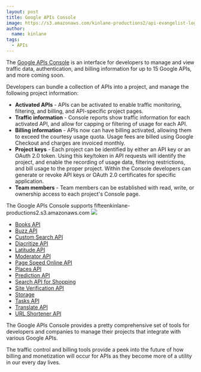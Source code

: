```yaml
---
layout: post
title: Google APIs Console
image: https://s3.amazonaws.com/kinlane-productions2/api-evangelist-logos/api-evangelist-butterfly-vertical.png
author:
  name: kinlane
tags:
  - APIs
---
```

The [Google APIs Console](https://code.google.com/apis/console/#project:111046942866 "Google APIs Console") is an interface for developers to manage and view traffic data, authentication, and billing information for up to 15 Google APIs, and more coming soon.

Developers can bundle a collection of APIs into a project, and manage the following project information:

*   **Activated APIs** - APIs can be activated to enable traffic monitoring, filtering, and billing, and API-specific project pages.
*   **Traffic information** \- Console reports show traffic information for each activated API, and allow for capping or filtering of usage for each API.
*   **Billing information** \- APIs now can have billing activated, allowing them to exceed the courtesy usage quota. Usage fees are billed using Google Checkout and charges are invoiced monthly.
*   **Project keys** - Each project can be identified by either an API key or an OAuth 2.0 token. Using this key/token in API requests will identify the project, and enable the recording of usage data, filtering restrictions, and bill usage to the proper project. Within the Console developers can generate or revoke API keys or OAuth 2.0 certificates for specific application.
*   **Team members** \- Team members can be established with read, write, or ownership access to each project's Console page.

The Google APIs Console supports fifteenkinlane-productions2.s3.amazonaws.com ![](http://kinlane-productions.s3.amazonaws.com/google/Google-APIs-Console-1.png)

*   [Books API](http://code.google.com/apis/books/ "Google Books API")
*   [Buzz API](http://code.google.com/apis/buzz/ "Buzz API")
*   [Custom Search API](http://code.google.com/apis/customsearch/ "Custom Search API")
*   [Diacritize API](http://code.google.com/apis/language/diacritize/overview.html "Diacritize API")
*   [Latitude API](http://code.google.com/apis/latitude/ "Latitude API")
*   [Moderator API](http://code.google.com/apis/moderator/ "Moderator API")
*   [Page Speed Online API](http://code.google.com/apis/pagespeedonline/ "Page Speed Online API")
*   [Places API](http://code.google.com/apis/maps/documentation/places/ "Places API")
*   [Prediction API](http://code.google.com/apis/predict/ "Prediction API")
*   [Search API for Shopping](http://code.google.com/apis/shopping/search/ "Search API for Shopping")
*   [Site Verification API](http://code.google.com/apis/siteverification/ "Site Verification API")
*   [Storage](http://code.google.com/apis/storage/ "Storage API")
*   [Tasks API](http://code.google.com/apis/tasks/ "Tasks API")
*   [Translate API](http://code.google.com/apis/language/ "Translate API")
*   [URL Shortener API](http://code.google.com/apis/urlshortener/ "URL Shortener API")

The Google APIs Console provides a pretty comprehensive set of tools for developers and companies to manage their projects that integrate with various Google APIs.

The traffic control and billing tools provide a peek into the future of how billing and monetization will occur for APIs as they become more of a utility in our every day lives.